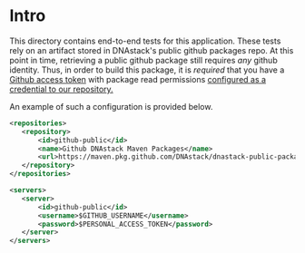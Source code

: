 # Intro

This directory contains end-to-end tests for this application. These tests rely on an artifact stored in DNAstack's public github packages repo. At this point in time, retrieving a public github package still requires *any* github identity. Thus, in order to build this package, it is *required* that you have a [Github access token](https://docs.github.com/en/authentication/keeping-your-account-and-data-secure/creating-a-personal-access-token) with package read permissions [configured as a credential to our repository.](http://maven.apache.org/settings.html)

An example of such a configuration is provided below.


```xml
<repositories>
   <repository>
       <id>github-public</id>
       <name>Github DNAstack Maven Packages</name>
       <url>https://maven.pkg.github.com/DNAstack/dnastack-public-packages</url>
   </repository>
</repositories>
```

```xml
<servers>
   <server>
       <id>github-public</id>
       <username>$GITHUB_USERNAME</username>
       <password>$PERSONAL_ACCESS_TOKEN</password>
   </server>
</servers>
```
